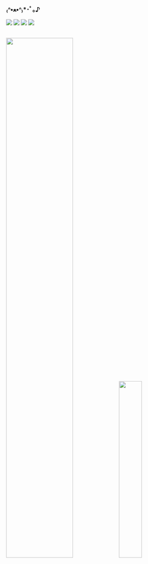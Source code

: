 ### ₍ᐢ•ﻌ•ᐢ₎*･ﾟ｡♪

<!--Badge-->
<a href="https://youjuice.github.io/" target="_blank"><img src="https://img.shields.io/badge/Github_Blog-EA4AAA?style=flat&logo=GithubSponsors&logoColor=white"/></a>
<a href="mailto:yooju000326@gmail.com" target="_blank"><img src="https://img.shields.io/badge/Gmail-EA4335?style=flat&logo=Gmail&logoColor=white"/></a>
<a href="http://www.instagram.com/foenrwn" target="_blank"><img src="https://img.shields.io/badge/Instagram-E4405F?style=flat&logo=Instagram&logoColor=white"/></a>
<a href="https://blog.naver.com/dbwn_fav" target="_blank"><img src="https://img.shields.io/badge/Blog-03C75A?style=flat&logo=Naver&logoColor=white"/></a>
<br></br>
<!--Stat-->
<a href="https://github.com/anuraghazra/github-readme-stats">
  <img src="https://github-readme-stats.vercel.app/api?username=youjuice&show_icons=true&theme=catppuccin_latte&hide=issues,contribs&custom_title=Yuju's&nbsp;Github&nbsp;Stats" width=60%/></a>
<a href="https://github.com/anuraghazra/github-readme-stats">
  <img src="https://github-readme-stats.vercel.app/api/top-langs/?username=youjuice&layout=compact&theme=catppuccin_latte" width=35%/></a>
